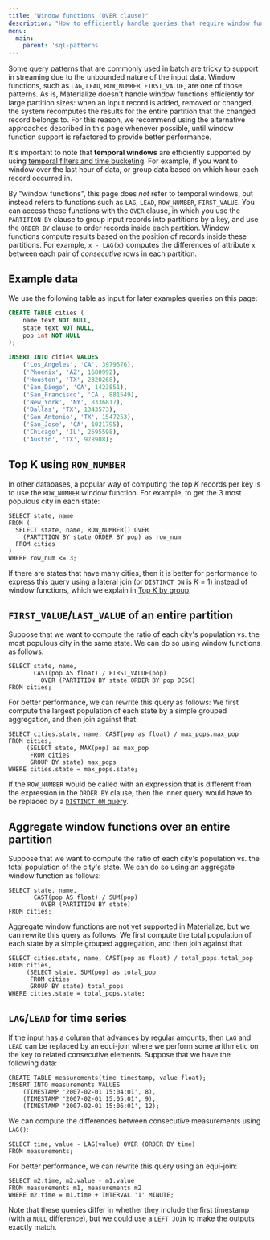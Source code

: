 ```yaml
---
title: "Window functions (OVER clause)"
description: "How to efficiently handle queries that require window functions in Materialize."
menu:
  main:
    parent: 'sql-patterns'
---
```


Some query patterns that are commonly used in batch are tricky to support in streaming due to the unbounded nature of the input data. Window functions, such as `LAG`, `LEAD`, `ROW_NUMBER`, `FIRST_VALUE`, are one of those patterns.
As is, Materialize doesn't handle window functions efficiently for large partition sizes: when an input record is added, removed or changed, the system recomputes the results for the entire partition that the changed record belongs to. For this reason, we recommend using the alternative approaches described in this page whenever possible, until window function support is refactored to provide better performance.

It's important to note that **temporal windows** are efficiently supported by using [temporal filters and time bucketing](/sql/patterns/temporal-filters). For example, if you want to window over the last hour of data, or group data based on which hour each record occurred in.

By "window functions", this page does _not_ refer to temporal windows, but instead refers to functions such as `LAG`, `LEAD`, `ROW_NUMBER`, `FIRST_VALUE`. You can access these functions with the `OVER` clause, in which you use the `PARTITION BY` clause to group input records into partitions by a key, and use the `ORDER BY` clause to order records inside each partition. Window functions compute results based on the position of records inside these partitions. For example, `x - LAG(x)` computes the differences of attribute `x` between each pair of _consecutive_ rows in each partition.

## Example data

We use the following table as input for later examples queries on this page:

```sql
CREATE TABLE cities (
    name text NOT NULL,
    state text NOT NULL,
    pop int NOT NULL
);

INSERT INTO cities VALUES
    ('Los_Angeles', 'CA', 3979576),
    ('Phoenix', 'AZ', 1680992),
    ('Houston', 'TX', 2320268),
    ('San_Diego', 'CA', 1423851),
    ('San_Francisco', 'CA', 881549),
    ('New_York', 'NY', 8336817),
    ('Dallas', 'TX', 1343573),
    ('San_Antonio', 'TX', 1547253),
    ('San_Jose', 'CA', 1021795),
    ('Chicago', 'IL', 2695598),
    ('Austin', 'TX', 978908);
```

## Top K using `ROW_NUMBER`

In other databases, a popular way of computing the top _K_ records per key is to use the `ROW_NUMBER` window function. For example, to get the 3 most populous city in each state:
```
SELECT state, name
FROM (
  SELECT state, name, ROW_NUMBER() OVER
    (PARTITION BY state ORDER BY pop) as row_num
  FROM cities
)
WHERE row_num <= 3;
```

If there are states that have many cities, then it is better for performance to express this query using a lateral join (or `DISTINCT ON` is _K_ = 1) instead of window functions, which we explain in [Top K by group](/sql/patterns/top-k).

## `FIRST_VALUE`/`LAST_VALUE` of an entire partition

Suppose that we want to compute the ratio of each city's population vs. the most populous city in the same state. We can do so using window functions as follows:
```
SELECT state, name,
       CAST(pop AS float) / FIRST_VALUE(pop)
         OVER (PARTITION BY state ORDER BY pop DESC)
FROM cities;
```

For better performance, we can rewrite this query as follows: We first compute the largest population of each state by a simple grouped aggregation, and then join against that:

```
SELECT cities.state, name, CAST(pop as float) / max_pops.max_pop
FROM cities,
     (SELECT state, MAX(pop) as max_pop
      FROM cities
      GROUP BY state) max_pops
WHERE cities.state = max_pops.state;
```

If the `ROW_NUMBER` would be called with an expression that is different from the expression in the `ORDER BY` clause, then the inner query would have to be replaced by a [`DISTINCT ON` query](/sql/patterns/top-k).

## Aggregate window functions over an entire partition

Suppose that we want to compute the ratio of each city's population vs. the total population of the city's state. We can do so using an aggregate window function as follows:

```
SELECT state, name,
       CAST(pop AS float) / SUM(pop)
         OVER (PARTITION BY state)
FROM cities;
```

Aggregate window functions are not yet supported in Materialize, but we can rewrite this query as follows: We first compute the total population of each state by a simple grouped aggregation, and then join against that:

```
SELECT cities.state, name, CAST(pop as float) / total_pops.total_pop
FROM cities,
     (SELECT state, SUM(pop) as total_pop
      FROM cities
      GROUP BY state) total_pops
WHERE cities.state = total_pops.state;
```

## `LAG`/`LEAD` for time series

If the input has a column that advances by regular amounts, then `LAG` and `LEAD` can be replaced by an equi-join where we perform some arithmetic on the key to related consecutive elements. Suppose that we have the following data:

```
CREATE TABLE measurements(time timestamp, value float);
INSERT INTO measurements VALUES
    (TIMESTAMP '2007-02-01 15:04:01', 8),
    (TIMESTAMP '2007-02-01 15:05:01', 9),
    (TIMESTAMP '2007-02-01 15:06:01', 12);
```

We can compute the differences between consecutive measurements using `LAG()`:
```
SELECT time, value - LAG(value) OVER (ORDER BY time)
FROM measurements;
```

For better performance, we can rewrite this query using an equi-join:

```
SELECT m2.time, m2.value - m1.value
FROM measurements m1, measurements m2
WHERE m2.time = m1.time + INTERVAL '1' MINUTE;
```

Note that these queries differ in whether they include the first timestamp (with a `NULL` difference), but we could use a `LEFT JOIN` to make the outputs exactly match.
